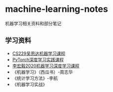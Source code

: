 # machine-learning-notes
机器学习相关资料和部分笔记

## 学习资料
+ [CS229吴恩达机器学习课程](https://www.bilibili.com/video/BV19e411W7ga)
+ [PyTorch深度学习实践课程](https://www.bilibili.com/video/BV1Y7411d7Ys)
+ [李宏毅2020机器学习深度学习课程](https://www.bilibili.com/video/BV1JE411g7XF)
+ 《机器学习》（西瓜书）-周志华
+ 《统计学习方法》-李航
+ 《机器学习实战》


